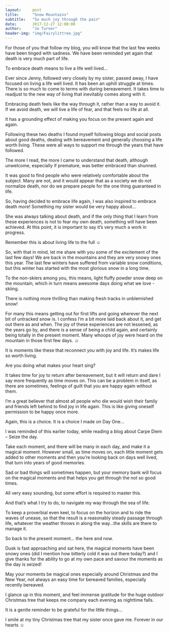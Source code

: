 ```yaml
---
layout:     post
title:      "Snow Mountains"
subtitle:   "So much joy through the pain"
date:       2017-12-27 12:00:00
author:     "Jo Turner"
header-img: "img/Fairylittree.jpg"
---
```

For those of you that follow my blog, you will know that the last few weeks have been tinged with sadness. We have been reminded yet again that death is very much part of life.

To embrace death means to live a life well lived…

Ever since Jenny, followed very closely by my sister, passed away, I have focused on living a life well lived. It has been an uphill struggle at times. There is so much to come to terms with during bereavement. It takes time to readjust to the new way of living that inevitably comes along with it.

Embracing death feels like the way through it, rather than a way to avoid it. If we avoid death, we will live a life of fear, and that feels no life at all.

It has a grounding effect of making you focus on the present again and again.

Following these two deaths I found myself following blogs and social posts about good deaths, dealing with bereavement and generally choosing a life worth living. These were all ways to support me through the years that have followed.

The more I read, the more I came to understand that death, although unwelcome, especially if premature, was better embraced than shunned.

It was good to find people who were relatively comfortable about the subject. Many are not, and it would appear that as a society we do not normalize death, nor do we prepare people for the one thing guaranteed in life.

So, having decided to embrace life again, I was also inspired to embrace death more! Something my sister would be very happy about…

She was always talking about death, and if the only thing that I learn from these experiences is not to fear my own death, something will have been achieved. At this point, it is important to say it’s very much a work in progress.

Remember this is about living life to the full ☺

So, with that in mind, let me share with you some of the excitement of the last few days! We are back in the mountains and they are very snowy ones this year. The last few winters have suffered from variable snow conditions, but this winter has started with the most glorious snow in a long time.

To the non-skiers among you, this means, light fluffy powder snow deep on the mountain, which in turn means awesome days doing what we love - skiing. 

There is nothing more thrilling than making fresh tracks in unblemished snow!

For many this means getting out for first lifts and going wherever the next bit of untracked snow is. I confess I’m a bit more laid back about it, and get out there as and when. The joy of these experiences are not lessened, as the years go by, and there is a sense of being a child again, and certainly being totally in the present moment.
Many whoops of joy were heard on the mountain in those first few days. ☺
  
It is moments like these that reconnect you with joy and life. It’s makes life so worth living. 

Are you doing what makes your heart sing?

It takes time for joy to return after bereavement, but it will return and dare I say more frequently as time moves on. This can be a problem in itself, as there are sometimes, feelings of guilt that you are happy again without them.

I’m a great believer that almost all people who die would wish their family and friends left behind to find joy in life again. This is like giving oneself permission to be happy once more.

Again, this is a choice. It is a choice I made on Day One…

I was reminded of this earlier today, while reading a blog about Carpe Diem – Seize the day.

Take each moment, and there will be many in each day, and make it a magical moment. However small, as time moves on, each little moment gets added to other moments and then you’re looking back on days well lived, that turn into years of good memories.

Sad or bad things will sometimes happen, but your memory bank will focus on the magical moments and that helps you get through the not so good times.

All very easy sounding, but some effort is required to master this.

And that’s what I try to do, to navigate my way through the sea of life. 

To keep a proverbial even keel, to focus on the horizon and to ride the waves of unease, so that the result is a reasonably steady passage through life, whatever the weather throws in along the way…the skills are there to manage it. 

So back to the present moment… the here and now.

Dusk is fast approaching and sat here, the magical moments have been snowy ones (did I mention how bitterly cold it was out there today?) and I give thanks for the ability to go at my own pace and savour the moments as the day is seized!

May your moments be magical ones especially around Christmas and the New Year, not always an easy time for bereaved families, especially recently bereaved. 

I glance up in this moment, and feel immense gratitude for the huge outdoor Christmas tree that keeps me company each evening as nighttime falls. 

It is a gentle reminder to be grateful for the little things… 

I smile at my tiny Christmas tree that my sister once gave me. Forever in our hearts ☺
